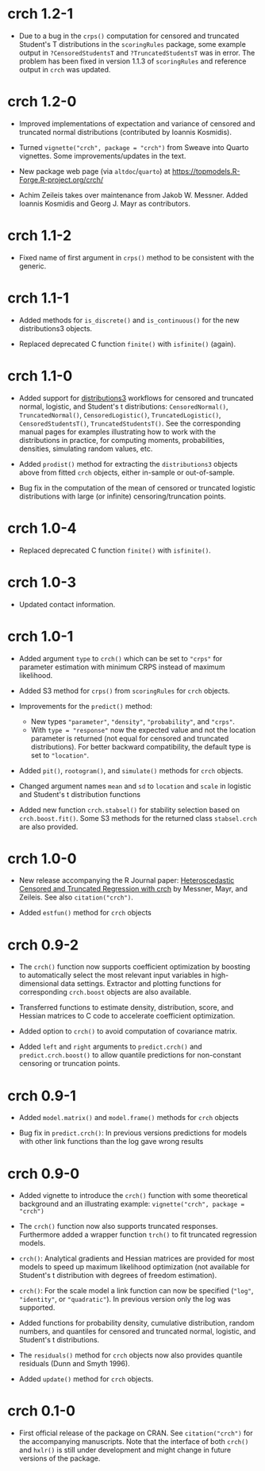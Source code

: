 # crch 1.2-1

* Due to a bug in the `crps()` computation for censored and truncated Student's
  T distributions in the `scoringRules` package, some example output in
  `?CensoredStudentsT` and `?TruncatedStudentsT` was in error. The problem has
  been fixed in version 1.1.3 of `scoringRules` and reference output in `crch`
  was updated.


# crch 1.2-0

* Improved implementations of expectation and variance of censored and truncated
  normal distributions (contributed by Ioannis Kosmidis).

* Turned `vignette("crch", package = "crch")`  from Sweave into Quarto
  vignettes. Some improvements/updates in the text.

* New package web page (via `altdoc`/`quarto`) at
  <https://topmodels.R-Forge.R-project.org/crch/>

* Achim Zeileis takes over maintenance from Jakob W. Messner. Added Ioannis Kosmidis
  and Georg J. Mayr as contributors.


# crch 1.1-2

* Fixed name of first argument in `crps()` method to be consistent with the generic.


# crch 1.1-1

* Added methods for `is_discrete()` and `is_continuous()` for the new distributions3
  objects.

* Replaced deprecated C function `finite()` with `isfinite()` (again).


# crch 1.1-0

* Added support for [distributions3](https://CRAN.R-project.org/package=distributions3)
  workflows for censored and truncated normal, logistic, and Student's t
  distributions: `CensoredNormal()`, `TruncatedNormal()`, `CensoredLogistic()`,
  `TruncatedLogistic()`, `CensoredStudentsT()`, `TruncatedStudentsT()`.
  See the corresponding manual pages for examples illustrating how to
  work with the distributions in practice, for computing moments, probabilities,
  densities, simulating random values, etc.
  
* Added `prodist()` method for extracting the `distributions3` objects above
  from fitted `crch` objects, either in-sample or out-of-sample.
  
* Bug fix in the computation of the mean of censored or truncated logistic
  distributions with large (or infinite) censoring/truncation points.


# crch 1.0-4

* Replaced deprecated C function `finite()` with `isfinite()`.


# crch 1.0-3

* Updated contact information.


# crch 1.0-1

* Added argument `type` to `crch()` which can be set to `"crps"` for parameter
  estimation with minimum CRPS instead of maximum likelihood. 

* Added S3 method for `crps()` from `scoringRules` for `crch` objects.

* Improvements for the `predict()` method:

  - New types `"parameter"`, `"density"`, `"probability"`, and `"crps"`.
  - With `type = "response"` now the expected value and not the location 
    parameter is returned (not equal for censored and truncated 
    distributions). For better backward compatibility, the default type is
    set to `"location"`.

* Added `pit()`, `rootogram()`, and `simulate()` methods for `crch` objects.

* Changed argument names `mean` and `sd` to `location` and `scale` in logistic and
  Student's t distribution functions 

* Added new function `crch.stabsel()` for stability selection based on    
  `crch.boost.fit()`. Some S3 methods for the returned class `stabsel.crch`
  are also provided.


# crch 1.0-0

* New release accompanying the R Journal paper: [Heteroscedastic Censored 
  and Truncated Regression with crch](https://doi.org/10.32614/RJ-2016-012)
  by Messner, Mayr, and Zeileis. See also `citation("crch")`. 
  
* Added `estfun()` method for `crch` objects


# crch 0.9-2

* The `crch()` function now supports coefficient optimization by
  boosting to automatically select the most relevant input variables 
  in high-dimensional data settings. Extractor and plotting functions 
  for corresponding `crch.boost` objects are also available.

* Transferred functions to estimate density, distribution, score, and 
  Hessian matrices to C code to accelerate coefficient optimization.

* Added option to `crch()` to avoid computation of covariance matrix.

* Added `left` and `right` arguments to `predict.crch()` and 
  `predict.crch.boost()` to allow quantile predictions for non-constant 
  censoring or truncation points.


# crch 0.9-1

* Added `model.matrix()` and `model.frame()` methods for `crch` objects

* Bug fix in `predict.crch()`: In previous versions predictions for 
  models with other link functions than the log gave wrong results


# crch 0.9-0

* Added vignette to introduce the `crch()` function with some
  theoretical background and an illustrating example:
  `vignette("crch", package = "crch")`

* The `crch()` function now also supports truncated responses.
  Furthermore added a wrapper function `trch()` to fit truncated
  regression models.

* `crch()`: Analytical gradients and Hessian matrices are provided for most 
  models to speed up maximum likelihood optimization
  (not available for Student's t distribution with degrees of freedom
  estimation).  

* `crch()`: For the scale model a link function can now be specified
  (`"log"`, `"identity"`, or `"quadratic"`). In previous version only the log
  was supported.

* Added functions for probability density, cumulative distribution, 
  random numbers, and quantiles for censored and truncated normal, 
  logistic, and Student's t distributions.

* The `residuals()` method for `crch` objects now also provides quantile 
  residuals (Dunn and Smyth 1996).

* Added `update()` method for `crch` objects.


# crch 0.1-0

* First official release of the package on CRAN. See `citation("crch")`
  for the accompanying manuscripts. Note that the interface of both
  `crch()` and `hxlr()` is still under development and might change in
  future versions of the package.
